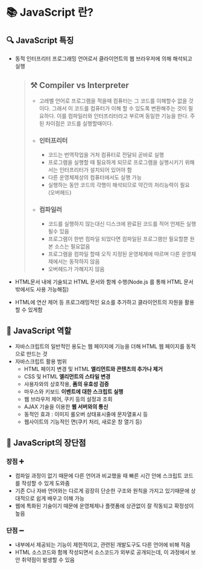 # 📚 JavaScript 란?

## 🔍 JavaScript 특징
- 동적 인터프리터 프로그래밍 언어로서 클라이언트의 웹 브라우저에 의해 해석되고 실행

    > ## ⚒ Compiler vs Interpreter
    >- 고레벨 언어로 프로그램을 적을때 컴퓨터는 그 코드를 이해할수 없을 것이다. 그래서 이 코드를 컴퓨터가 이해 할 수 있도록 변환해주는 것이 필요하다. 이를 컴파일러와 인터프리터라고 부르며 동일한 기능을 한다. 주된 차이점은 코드를 실행할때이다.
    >- ### **인터프리터**
    >   - 코드는 번역작업을 거처 컴퓨터로 전달되 곧바로 실행
    >   - 프로그램을 실행할 때 필요하게 되므로 프로그램을 실행시키기 위해서는 인터프리터가 설치되어 있어야 함
    >   - 다른 운영체제상의 컴퓨터에서도 실행 가능
    >   - 실행하는 동안 코드의 각행이 해석되므로 약간의 처리능력이 필요(오버헤드)
    >- ### **컴파일러**
    >   - 코드를 실행하지 않는대신 디스크에 완료된 코드를 적어 언제든 실행될수 있음
    >   - 프로그램이 한번 컴파일 되었다면 컴파일된 프로그램만 필요할뿐 원본 소스는 필요없음
    >   - 프로그램을 컴파일 할때 오직 지정된 운영체제에 따르며 다른 운영체제에서는 동작하지 않음
    >   - 오버헤드가 가해지지 않음

- HTML문서 내에 기술되고 HTML 문서와 함께 수행(Node.js 를 통해 HTML 문서 밖에서도 사용 가능해짐)
- HTML에 연산 제어 등 프로그래밍적인 요소를 추가하고 클라이언트의 자원을 활용할 수 있게함


## 🧭 JavaScript 역할
- 자바스크립트의 일반적인 용도는 웹 페이지에 기능을 더해 HTML 웹 페이지를 동적으로 만드는 것
- 자바스크립트 활용 범위
    - HTML 페이지 변경 및 HTML **엘리먼트와 콘텐츠의 추가나 제거**
    - CSS 및 HTML **엘리먼트의 스타일 변경**
    - 사용자와의 상호작용, **폼의 유효성 검증**
    - 마우스와 키보드 **이벤트에 대한 스크립트 실행**
    - 웹 브라우저 제어, 쿠키 등의 설정과 조회
    - AJAX 기술을 이용한 **웹 서버와의 통신**
    - 동적인 효과 : 이미지 롤오버 상태표시줄에 문자열표시 등
    - 웹사이트의 기능적인 면(쿠키 처리, 새로운 창 열기 등)


## 🎏 JavaScript의 장단점
### **장점 ➕**
- 컴파일 과정이 없기 때문에 다른 언어과 비교했을 때 빠른 시간 안에 스크립트 코드를 작성할 수 있게 도와줌
- 기존 C나 자바 언어와는 다르게 굉장히 단순한 구조와 원칙을 가지고 있기때문에 상대적으로 쉽게 배우고 이해 가능
- 웹에 특화된 기술이기 때문에 운영체제나 플랫폼에 상관없이 잘 작동되고 확정성이 높음
### **단점 ➖**
- 내부에서 제공되는 기능이 제한적이고, 관련된 개발도구도 다른 언어에 비해 적음
- HTML 소스코드와 함께 작성되면서 소스코드가 외부로 공개되는데, 이 과정에서 보안 취약점이 발생할 수 있음
